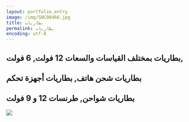 ```yaml
---
layout: portfolio_entry
image: /img/SNC00466.jpg
title: بطاريات
permalink: بطاريات
encoding: utf-8
---
```


## بطاريات بمختلف القياسات والسعات  12 فولت, 6 فولت, 
## بطاريات شحن هاتف, بطاريات أجهزة تحكم
## بطاريات شواحن, طرنسات 12 و 9 فولت

<img src="{{ site.baseurl }}/img/SNC00458.jpg" align="middle" />
